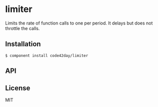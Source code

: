 
# limiter

  Limits the rate of function calls to one per period. It delays but does not throttle the calls.

## Installation

    $ component install code42day/limiter

## API

   

## License

  MIT
